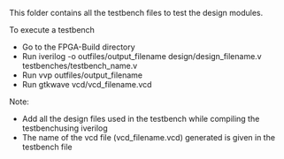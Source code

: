 This folder contains all the testbench files to test the design modules.

To execute a testbench
  + Go to the FPGA-Build directory
  + Run iverilog -o outfiles/output_filename design/design_filename.v testbenches/testbench_name.v
  + Run vvp outfiles/output_filename
  + Run gtkwave vcd/vcd_filename.vcd

Note:
  + Add all the design files used in the testbench while compiling the testbenchusing iverilog
  + The name of the vcd file (vcd_filename.vcd) generated is given in the testbench file
